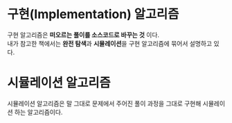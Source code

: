 # 구현(Implementation) 알고리즘
구현 알고리즘은 **떠오르는 풀이를 소스코드로 바꾸는 것** 이다.   
내가 참고한 책에서는 **완전 탐색**과 **시뮬레이션**을 구현 알고리즘에 묶어서 설명하고 있다.   

시뮬레이션 알고리즘
====
시뮬레이션 알고리즘은 말 그대로 문제에서 주어진 풀이 과정을 그대로 구현해 시뮬레이션 하는 알고리즘이다.
